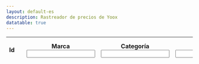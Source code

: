 ```yaml
---
layout: default-es
description: Rastreador de precios de Yoox
datatable: true
---
```


<div class="datatable-begin">
	<table id="example" class="display" style="width:100%">
		<thead>
	        <tr>
	            <th>Id</th>
	        	<th></th>
	            <th>Marca<br><input type="search" id="column2"/></th>
	            <th>Categoría<br><input type="search" id="column3"/></th>
	            <th>Talla<br><input type="search" id="column4" size="20"/></th>
	            <th>Colores</th>
	            <th>Precio actual (€)</th>
	            <th>Precio máx. (€)</th>
	            <th>Precio min. (€)</th>
	            <th>Descuento actual (€)</th>
	        </tr>
	    </thead>
	</table>
</div>